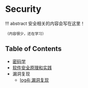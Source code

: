 # Security

!!! abstract
    安全相关的内容会写在这里！

    （内容很少，还在学习）

## Table of Contents

- [密码学](crypto/) <span class="toc-tag toc-tag-classnotes"></span>
- [软件安全原理和实践](software/) <span class="toc-tag toc-tag-reports"></span>
- 漏洞复现
    - [log4j 漏洞复现](vulns/log4j/)